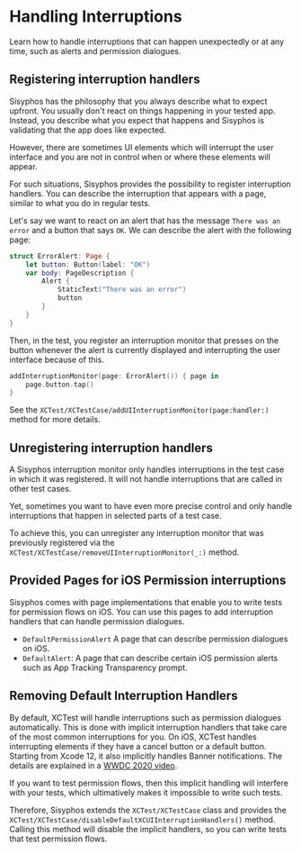 #  Handling Interruptions

Learn how to handle interruptions that can happen unexpectedly or at any time, such as alerts and permission dialogues.

## Registering interruption handlers

Sisyphos has the philosophy that you always describe what to expect upfront.
You usually don't react on things happening in your tested app. Instead, you describe what you expect that happens and
Sisyphos is validating that the app does like expected.

However, there are sometimes UI elements which will interrupt the user interface and you are not in control when or 
where these elements will appear. 

For such situations, Sisyphos provides the possibility to register interruption handlers. 
You can describe the interruption that appears with a page, similar to what you do in regular tests.

Let's say we want to react on an alert that has the message `There was an error` and a button that says `OK`. 
We can describe the alert with the following page:

```swift
struct ErrorAlert: Page {
    let button: Button(label: "OK")
    var body: PageDescription {
        Alert {
            StaticText("There was an error")
            button
        }
    }
}
```

Then, in the test, you register an interruption monitor that presses on the button whenever the alert is currently
displayed and interrupting the user interface because of this.

```swift
addInterruptionMonitor(page: ErrorAlert()) { page in
    page.button.tap()
}
```

See the ``XCTest/XCTestCase/addUIInterruptionMonitor(page:handler:)`` method for more details.

## Unregistering interruption handlers

A Sisyphos interruption monitor only handles interruptions in the test case in which it was registered. It will not
handle interruptions that are called in other test cases.

Yet, sometimes you want to have even more precise control and only handle interruptions that happen in selected parts of
a test case. 

To achieve this, you can unregister any interruption monitor that was previously registered via the
``XCTest/XCTestCase/removeUIInterruptionMonitor(_:)`` method.


## Provided Pages for iOS Permission interruptions

Sisyphos comes with page implementations that enable you to write tests for permission flows on iOS.
You can use this pages to add interruption handlers that can handle permission dialogues.

* ``DefaultPermissionAlert`` A page that can describe permission dialogues on iOS.
* ``DefaultAlert``: A page that can describe certain iOS permission alerts such as App Tracking Transparency prompt.

## Removing Default Interruption Handlers

By default, XCTest will handle interruptions such as permission dialogues automatically. 
This is done with implicit interruption handlers that take care of the most common interruptions for you. 
On iOS, XCTest handles interrupting elements if they have a cancel button or a default button. 
Starting from Xcode 12, it also implicitly handles Banner notifications. 
The details are explained in a [WWDC 2020 video](https://developer.apple.com/videos/play/wwdc2020/10220/?time=209).

If you want to test permission flows, then this implicit handling will interfere with your tests, 
which ultimatively makes it impossible to write such tests.

Therefore, Sisyphos extends the ``XCTest/XCTestCase`` class 
and provides the ``XCTest/XCTestCase/disableDefaultXCUIInterruptionHandlers()`` method.
Calling this method will disable the implicit handlers, so you can write tests that test permission flows.
